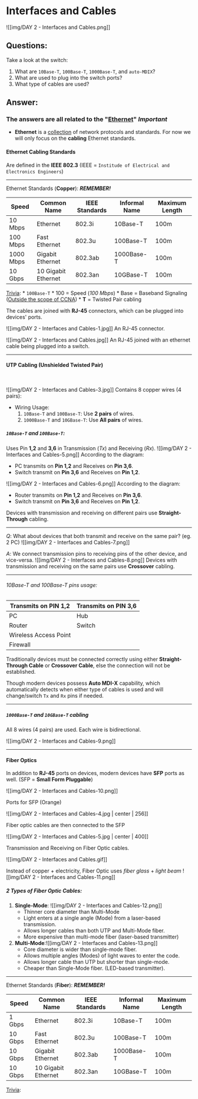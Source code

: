# Interfaces and Cables

![[img/DAY 2 - Interfaces and Cables.png]]

## Questions:

Take a look at the switch: 
1. What are `10Base-T`, `100Base-T`, `1000Base-T`, and `auto-MDIX`?
2. What are used to plug into the switch ports?
3. What type of cables are used?

## Answer:

### The answers are all related to the "<b><u>Ethernet</u></b>" ***Important***

* **Ethernet** is a <u>collection</u> of network protocols and standards. For now we will only focus on the **cabling** Ethernet standards.

#### Ethernet **Cabling** Standards 

Are defined in the **IEEE 802.3** (IEEE = `Institude of Electrical and Electronics Engineers`)

<hr>

Ethernet Standards (**Copper**): ***REMEMBER!***

| Speed     | Common Name         | IEEE Standards | Informal Name | Maximum Length |
| --------- | ------------------- | -------------- | ------------- | -------------- |
| 10 Mbps   | Ethernet            | 802.3i         | 10Base-T      | 100m           |
| 100 Mbps  | Fast Ethernet       | 802.3u         | 100Base-T     | 100m           |
| 1000 Mbps | Gigabit Ethernet    | 802.3ab        | 1000Base-T    | 100m           |
| 10 Gbps   | 10 Gigabit Ethernet | 802.3an        | 10GBase-T     | 100m           |
<u>Trivia</u>:
	* `100Base-T`
		* 100 = Speed (*100 Mbps*)
		* Base = Baseband Signaling (<u>Outside the scope of CCNA</u>)
		* **T** = Twisted Pair cabling

The cables are joined with **RJ-45** connectors, which can be plugged into devices' ports.

![[img/DAY 2 - Interfaces and Cables-1.jpg]]
An RJ-45 connector.

![[img/DAY 2 - Interfaces and Cables.jpg]]
An RJ-45 joined with an ethernet cable being plugged into a switch.

<hr>

#### UTP Cabling (Unshielded Twisted Pair)
<br>

![[img/DAY 2 - Interfaces and Cables-3.jpg]]
Contains 8 copper wires (4 pairs):
* Wiring Usage:
	1. `10Base-T` and `100Base-T`: Use **2 pairs** of wires.
	2. `1000Base-T` and `10GBase-T`: Use **All pairs** of wires.<br>

##### `10Base-T` and `100Base-T`: <br>

Uses Pin **1,2** and **3,6** in Transmission (*Tx*) and Receiving (*Rx*).
![[img/DAY 2 - Interfaces and Cables-5.png]]
According to the diagram: 
* PC transmits on **Pin 1,2** and Receives on **Pin 3,6**.
* Switch transmit on **Pin 3,6** and Receives on **Pin 1,2**.

![[img/DAY 2 - Interfaces and Cables-6.png]]
According to the diagram: 
* Router transmits on **Pin 1,2** and Receives on **Pin 3,6**.
* Switch transmit on **Pin 3,6** and Receives on **Pin 1,2**.

Devices with transmission and receiving on different pairs use **Straight-Through** cabling.

<hr>

*Q*: What about devices that both transmit and receive on the same pair? (eg. 2 PC)
![[img/DAY 2 - Interfaces and Cables-7.png]]

*A*: We connect transmission pins to receiving pins of the other device, and vice-versa.
![[img/DAY 2 - Interfaces and Cables-8.png]]
Devices with transmission and receiving on the same pairs use **Crossover** cabling.

<hr>

###### 10Base-T and 100Base-T pins usage:

| Transmits on PIN 1,2  | Transmits on PIN 3,6 |
| --------------------- | -------------------- |
| PC                    | Hub                  |
| Router                | Switch               |
| Wireless Access Point |                      |
| Firewall              |                      |

Traditionally devices must be connected correctly using either **Straight-Through Cable** or **Crossover Cable**, else the connection will not be established.

Though modern devices possess **Auto MDI-X** capability, which automatically detects when either type of cables is used and will change/switch `Tx` and `Rx` pins if needed.

<hr>

##### `1000Base-T` and `10GBase-T` cabling <br>

All 8 wires (4 pairs) are used. Each wire is bidirectional.

![[img/DAY 2 - Interfaces and Cables-9.png]]

<hr>

#### Fiber Optics <br>

In addition to **RJ-45** ports on devices, modern devices have **SFP** ports as well. (SFP = **Small Form Pluggable**)

![[img/DAY 2 - Interfaces and Cables-10.png]]

Ports for SFP (Orange)

![[img/DAY 2 - Interfaces and Cables-4.jpg | center | 256]]

Fiber optic cables are then connected to the SFP

![[img/DAY 2 - Interfaces and Cables-5.jpg | center | 400]]

Transmission and Receiving on Fiber Optic cables.

![[img/DAY 2 - Interfaces and Cables.gif]]

Instead of copper + electricity, Fiber Optic uses *fiber glass* + *light beam*
![[img/DAY 2 - Interfaces and Cables-11.png]]

##### 2 Types of Fiber Optic Cables:
1. **Single-Mode**: ![[img/DAY 2 - Interfaces and Cables-12.png]]
	* Thinner core diameter than Multi-Mode
	* Light enters at a single angle (Mode) from a laser-based transmission.
	* Allows longer cables than both UTP and Multi-Mode fiber.
	* More expensive than multi-mode fiber (laser-based transmitter)
2. **Multi-Mode**:![[img/DAY 2 - Interfaces and Cables-13.png]]
	* Core diameter is wider than single-mode fiber.
	* Allows multiple angles (Modes) of light waves to enter the code.
	* Allows longer cable than UTP but shorter than single-mode.
	* Cheaper than Single-Mode fiber. (LED-based transmitter).

<hr>

Ethernet Standards (**Fiber**): ***REMEMBER!***

| Speed   | Common Name         | IEEE Standards | Informal Name | Maximum Length |
| ------- | ------------------- | -------------- | ------------- | -------------- |
| 1 Gbps  | Ethernet            | 802.3i         | 10Base-T      | 100m           |
| 10 Gbps | Fast Ethernet       | 802.3u         | 100Base-T     | 100m           |
| 10 Gbps | Gigabit Ethernet    | 802.3ab        | 1000Base-T    | 100m           |
| 10 Gbps | 10 Gigabit Ethernet | 802.3an        | 10GBase-T     | 100m           |
<u>Trivia</u>: